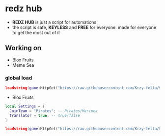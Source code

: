 # redz hub
- **REDZ HUB** is just a script for automations
- the script is safe, **KEYLESS** and **FREE** for everyone. made for everyone to get the most out of it

## Working on
- Blox Fruits
- Meme Sea

### global load
```lua
loadstring(game:HttpGet("https://raw.githubusercontent.com/Krzy-fella/Scripts/refs/heads/main/main.luau"))()
```

- Blox Fruits
```lua
local Settings = {
  JoinTeam = "Pirates"; -- Pirates/Marines
  Translator = true; -- true/false
}

loadstring(game:HttpGet("https://raw.githubusercontent.com/Krzy-fella/Scripts/refs/heads/main/main.luau"))(Settings)
```
